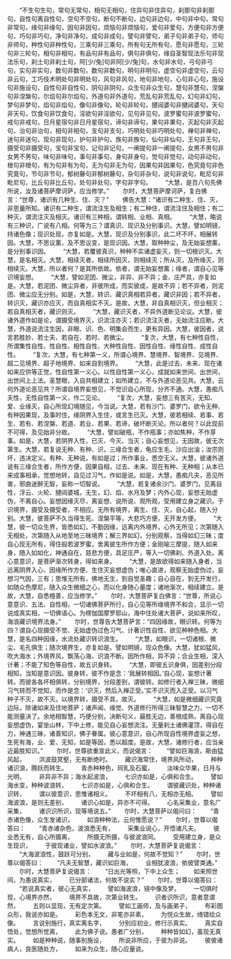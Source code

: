 <!-- { "loadSidebar": true } -->
　　“不生句生句，常句无常句，相句无相句，住异句非住异句，刹那句非刹那句，自性句离自性句，空句不空句，断句不断句，边句非边句，中句非中句，常句非常句，缘句非缘句，因句非因句，烦恼句非烦恼句，爱句非爱句，方便句非方便句，巧句非巧句，净句非净句，成句非成句，譬句非譬句，弟子句非弟子句，师句非师句，种性句非种性句，三乘句非三乘句，所有句无所有句，愿句非愿句，三轮句非三轮句，相句非相句，有品句非有品句，俱句非俱句，缘自圣智现法乐句非现法乐句，刹土句非刹土句，阿[少/兔]句非阿[少/兔]句，水句非水句，弓句非弓句，实句非实句，数句非数句，数句非数句，明句非明句，虚空句非虚空句，云句非云句，工巧伎术明处句非明处句，风句非风句，地句非地句，心句非心句，施设句非施设句，自性句非自性句，阴句非阴句，众生句非众生句，慧句非慧句，涅槃句非涅槃句，尔焰句非尔焰句，外道句非外道句，荒乱句非荒乱句，幻句非幻句，梦句非梦句，焰句非焰句，像句非像句，轮句非轮句，揵闼婆句非揵闼婆句，天句非天句，饮食句非饮食句，淫欲句非淫欲句，见句非见句，波罗蜜句非波罗蜜句，戒句非戒句，日月星宿句非日月星宿句，谛句非谛句，果句非果句，灭起句非灭起句，治句非治句，相句非相句，支句非支句，巧明处句非巧明处句，禅句非禅句，迷句非迷句，现句非现句，护句非护句，族句非族句，仙句非仙句，王句非王句，摄受句非摄受句，宝句非宝句，记句非记句，一阐提句非一阐提句，女男不男句非女男不男句，味句非味句，事句非事句，身句非身句，觉句非觉句，动句非动句，根句非根句，有为句非有为句，无为句非无为句，因果句非因果句，色究竟句非色究竟句，节句非节句，郁树藤句非郁树藤句，杂句非杂句，说句非说句，毗尼句非毗尼句，比丘句非比丘句，处句非处句，字句非字句。
　　“大慧，是百八句先佛所说，汝及诸菩萨摩诃萨，应当修学。”
　　尔时，大慧菩萨摩诃萨，复白佛言：“世尊，诸识有几种生、住、灭？”
　　佛告大慧：“诸识有二种生、住、灭，非思量所知。诸识有二种生，谓流注生及相生；有二种住，谓流注住及相住；有二种灭，谓流注灭及相灭。诸识有三种相，谓转相、业相、真相。
　　“大慧，略说有三种识，广说有八相。何等为三？谓真识、现识及分别事识。大慧，譬如明镜，持诸色像；现识处现，亦复如是。大慧，现识及分别事识，此二坏不坏，相展转因。大慧，不思议薰，及不思议变，是现识因。大慧，取种种尘，及无始妄想薰，是分别事识因。
　　“大慧，若覆彼真识，种种不实诸虚妄灭，则一切根识灭。大慧，是名相灭。大慧，相续灭者，相续所因灭，则相续灭；所从灭，及所缘灭，则相续灭。大慧，所以者何？是其所依故。依者，谓无始妄想薰；缘者，谓自心见等识境妄想。
　　“大慧，譬如泥团、微尘，非异、非不异；金、庄严具，亦复如是。大慧，若泥团、微尘异者，非彼所成，而实彼成，是故不异；若不异者，则泥团、微尘应无分别。如是，大慧，转识、藏识真相若异者，藏识非因；若不异者，转识灭，藏识亦应灭，而自真相实不灭。是故，大慧，非自真相识灭，但业相灭；若自真相灭者，藏识则灭。
　　“大慧，藏识灭者，不异外道断见论议。大慧，彼诸外道作如是论，谓摄受境界灭，识流注亦灭；若识流注灭者，无始流注应断。大慧，外道说流注生因，非眼、识、色、明集会而生，更有异因。大慧，彼因者，说言若胜妙、若士夫、若自在、若时、若微尘。
　　“复次，大慧，有七种性自性，所谓集性自性、性自性、相性自性、大种性自性、因性自性、缘性自性、成性自性。
　　“复次，大慧，有七种第一义，所谓心境界、慧境界、智境界、见境界、超二见境界、超子地境界、如来自到境界。
　　“大慧，此是过去、未来、现在诸如来应供等正觉，性自性第一义心。以性自性第一义心，成就如来世间、出世间，出世间上上法。圣慧眼，入自共相建立；如所建立，不与外道论恶见共。大慧，云何外道论恶见共？所谓自境界妄想见，不觉识自心所现，分齐不通。大慧，愚痴凡夫性，无性自性第一义，作二见论。
　　“复次，大慧，妄想三有苦灭，无知、爱、业缘灭，自心所现幻境随见，今当说。大慧，若有沙门、婆罗门，欲令无种、有种因果现，及事时住，缘阴界入生住，或言生已灭。大慧，彼若相续、若事、若生、若有、若涅槃、若道、若业、若果、若谛，破坏断灭论。所以者何？以此现前不可得，及见始非分故。
　　“大慧，譬如破瓶，不作瓶事；亦如焦种，不作芽事。如是，大慧，若阴界入性，已灭、今灭、当灭；自心妄想见，无因故，彼无次第生。大慧，若复说无种、有种、识，三缘合生者，龟应生毛，沙应出油；汝宗则坏，违决定义。有种、无种说，有如是过；所作事业，悉空无义。大慧，彼诸外道说有三缘合生者，所作方便，因果自相，过去、未来、现在有种、无种相；从本已来成事相承，觉想地转，自见过习气，作如是说。如是，大慧，愚痴凡夫，恶见所害，邪曲迷醉无智，妄称一切智说。
　　“大慧，若复诸余沙门、婆罗门，见离自性，浮云、火轮、揵闼婆城，无生，幻、焰、水月及梦；内外心现，妄想无始虚伪，不离自心。妄想因缘灭尽，离妄想、说所说、观所观，受用建立身之藏识。于识境界，摄受及摄受者，不相应。无所有境界，离生、住、灭，自心起，随入分别。大慧，彼菩萨不久当得生死、涅槃平等，大悲巧方便，无开发方便。
　　“大慧，彼一切众生界，皆悉如幻，不勤因缘，远离内外境界，心外无所见；次第随入无相处，次第随入从地至地三昧境界；解三界如幻，分别观察，当得如幻三昧；度自心现无所有，得住般若波罗蜜，舍离彼生所作方便；金刚喻三摩提，随入如来身，随入如如化，神通自在，慈悲方便，具足庄严，等入一切佛刹、外道入处。离心意意识，是菩萨渐次转身，得如来身。
　　“大慧，是故欲得如来随入身者，当远离阴界入心、因缘所作方便、生住灭妄想虚伪；唯心直进，观察无始虚伪过，妄想习气因，三有；思惟无所有，佛地无生，到自觉圣趣；自心自在，到无开发行，如随众色摩尼，随入众生微细之心，而以化身随心量度；诸地渐次，相续建立。是故，大慧，自悉檀善，应当修学。”
　　尔时，大慧菩萨复白佛言：“世尊，所说心意意识、五法、自性相，一切诸佛菩萨所行，自心见等所缘境界不和合，显示一切说成真实相，一切佛语心。为楞伽国摩罗耶山，海中住处诸大菩萨，说如来所叹，海浪藏识境界法身。”
　　尔时，世尊告大慧菩萨言：“四因缘故，眼识转。何等为四？谓自心现摄受不觉、无始虚伪过色习气、计著识性自性、欲见种种色相。大慧，是名四种因缘，水流处藏识转识浪生。
　　“大慧，如眼识，一切诸根、微尘、毛孔俱生；随次境界生，亦复如是。譬如明镜，现众色像。大慧，犹如猛风，吹大海水；外境界风，飘荡心海，识浪不断。因所作相，异不异；合业生相，深入计著；不能了知色等自性，故五识身转。
　　“大慧，即彼五识身俱，因差别分段相知，当知是意识因。彼身转，彼不作是念：‘我展转相因。’自心现，妄想计著转。而彼各各坏相俱转，分别境界，分段差别，谓彼转。如修行者入禅三昧，微细习气转而不觉知，而作是念：‘识灭，然后入禅正受。’实不识灭而入正受。以习气种子不灭，故不灭。以境界转，摄受不具，故灭。
　　“大慧，如是微细藏识究竟边际，除诸如来及住地菩萨；诸声闻、缘觉、外道修行所得三昧智慧之力，一切不能测量决了。余地相智慧，巧便分别，决断句义，最胜无边，善根成熟，离自心现妄想虚伪，宴坐山林，下中上修，能见自心妄想流注。无量刹土诸佛灌顶，得自在力，神通三昧，诸善知识，佛子眷属。彼心意意识，自心所现自性境界虚妄之想，生死有海，业、爱、无知，如是等因，悉以超度。是故，大慧，诸修行者，应当亲近最胜知识。”
　　尔时，世尊欲重宣此义，而说偈言：
　　“譬如巨海浪，斯由猛风起，
　　洪波鼓冥壑，无有断绝时。
　　藏识海常住，境界风所动，
　　种种诸识浪，腾跃而转生。
　　青赤种种色，珂乳及石蜜，
　　淡味众华果，日月与光明，
　　非异非不异；海水起波浪，
　　七识亦如是，心俱和合生。
　　譬如海水变，种种波浪转，
　　七识亦如是，心俱和合生。
　　谓彼藏识处，种种诸识转，
　　谓以彼意识，思惟诸相义。
　　不坏相有八，无相亦无相。
　　譬如海波浪，是则无差别，
　　诸识心如是，异亦不可得。
　　心名采集业，意名广采集，
　　诸识识所识，现等境说五。”
　　尔时，大慧菩萨以偈问曰：
　　“青赤诸色像，众生发诸识，
　　如浪种种法，云何惟愿说？”
　　尔时，世尊以偈答曰：
　　“青赤诸杂色，波浪悉无有，
　　采集业说心，开悟诸凡夫。
　　彼业悉无有，自心所摄离，
　　所摄无所摄，与彼波浪同。
　　受用建立身，是众生现识，
　　于彼现诸业，譬如水波浪。”
　　尔时，大慧菩萨复说偈言：
　　“大海波浪性，鼓跃可分别，
　　藏与业如是，何故不觉知？”
　　尔时，世尊以偈答曰：
　　“凡夫无智慧，藏识如巨海，
　　业相犹波浪，依彼譬类通。”
　　尔时，大慧菩萨复说偈言：
　　“日出光等照，下中上众生；
　　如来照世间，为愚说真实，
　　已分部诸法，何故不说实？”
　　尔时，世尊以偈答曰：
　　“若说真实者，彼心无真实，
　　譬如海波浪，镜中像及梦。
　　一切俱时现，心境界亦然，
　　境界不具故，次第业转生。
　　识者识所识，意者意谓然，
　　五则以显现，无有定次第。
　　譬如工画师，及与画弟子，
　　布彩图众形，我说亦如是。
　　彩色本无文，非笔亦非素，
　　为悦众生故，绮错绘众像。
　　言说别施行，真实离名字，
　　分别应初业，修行示真实。
　　真实自悟处，觉想所觉离，
　　此为佛子说。愚者广分别，
　　种种皆如幻，虽现无真实。
　　如是种种说，随事别施设，
　　所说非所应，于彼为非说。
　　彼彼诸病人，良医随处方，
　　如来为众生，随心应量说。
